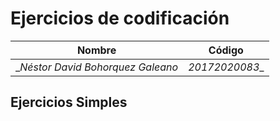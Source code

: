 Ejercicios de codificación
============
Nombre | Código
--|--
__Néstor David Bohorquez Galeano_ | _20172020083__

Ejercicios Simples
------------------

